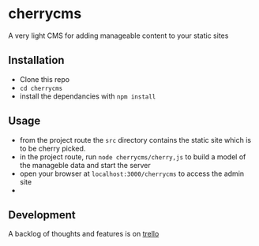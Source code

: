 cherrycms
=========

A very light CMS for adding manageable content to your static sites


## Installation

- Clone this repo
- `cd cherrycms`
- install the dependancies with `npm install`



## Usage

- from the project route the `src` directory contains the static site which is to be cherry picked.
- in the project route, run `node cherrycms/cherry,js` to build a model of the manageble data and start the server
- open your browser at `localhost:3000/cherrycms` to access the admin site
- 


## Development

A backlog of thoughts and features is on [trello](https://trello.com/b/N7FFSlle/cherry-cms)

